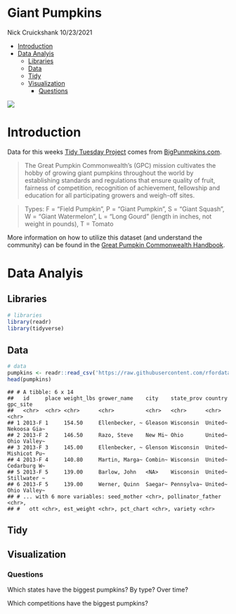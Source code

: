 Giant Pumpkins
================
Nick Cruickshank
10/23/2021

-   [Introduction](#introduction)
-   [Data Analyis](#data-analyis)
    -   [Libraries](#libraries)
    -   [Data](#data)
    -   [Tidy](#tidy)
    -   [Visualization](#visualization)
        -   [Questions](#questions)

![](https://images.unsplash.com/photo-1539395369182-84bb72ecf742?ixid=MnwxMjA3fDB8MHxwaG90by1wYWdlfHx8fGVufDB8fHx8&ixlib=rb-1.2.1&auto=format&fit=crop&w=1331&q=80)

# Introduction

Data for this weeks [Tidy Tuesday
Project](https://github.com/rfordatascience/tidytuesday/tree/master/data/2021/2021-10-19)
comes from
[BigPunmpkins.com](http://www.bigpumpkins.com/ViewArticle.asp?id=132).

> The Great Pumpkin Commonwealth’s (GPC) mission cultivates the hobby of
> growing giant pumpkins throughout the world by establishing standards
> and regulations that ensure quality of fruit, fairness of competition,
> recognition of achievement, fellowship and education for all
> participating growers and weigh-off sites.

> Types: F = “Field Pumpkin”, P = “Giant Pumpkin”, S = “Giant Squash”, W
> = “Giant Watermelon”, L = “Long Gourd” (length in inches, not weight
> in pounds), T = Tomato

More information on how to utilize this dataset (and understand the
community) can be found in the [Great Pumpkin Commonwealth
Handbook](https://gpc1.org/wp-content/uploads/2021/03/GPC-Rules-and-Handbook-2021.pdf).

# Data Analyis

## Libraries

``` r
# libraries
library(readr)
library(tidyverse)
```

## Data

``` r
# data
pumpkins <- readr::read_csv('https://raw.githubusercontent.com/rfordatascience/tidytuesday/master/data/2021/2021-10-19/pumpkins.csv')
head(pumpkins)
```

    ## # A tibble: 6 x 14
    ##   id     place weight_lbs grower_name    city    state_prov country gpc_site    
    ##   <chr>  <chr> <chr>      <chr>          <chr>   <chr>      <chr>   <chr>       
    ## 1 2013-F 1     154.50     Ellenbecker, ~ Gleason Wisconsin  United~ Nekoosa Gia~
    ## 2 2013-F 2     146.50     Razo, Steve    New Mi~ Ohio       United~ Ohio Valley~
    ## 3 2013-F 3     145.00     Ellenbecker, ~ Glenson Wisconsin  United~ Mishicot Pu~
    ## 4 2013-F 4     140.80     Martin, Marga~ Combin~ Wisconsin  United~ Cedarburg W~
    ## 5 2013-F 5     139.00     Barlow, John   <NA>    Wisconsin  United~ Stillwater ~
    ## 6 2013-F 5     139.00     Werner, Quinn  Saegar~ Pennsylva~ United~ Ohio Valley~
    ## # ... with 6 more variables: seed_mother <chr>, pollinator_father <chr>,
    ## #   ott <chr>, est_weight <chr>, pct_chart <chr>, variety <chr>

## Tidy

## Visualization

### Questions

Which states have the biggest pumpkins? By type? Over time?

Which competitions have the biggest pumpkins?
